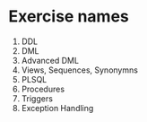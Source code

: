 # Exercise names
1. DDL
2. DML
3. Advanced DML
4. Views, Sequences, Synonymns
5. PLSQL
6. Procedures
7. Triggers
8. Exception Handling
